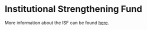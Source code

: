 # Institutional Strengthening Fund

More information about the ISF can be found [here](/en/vu-sa/isf).
